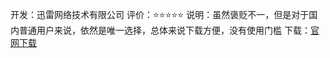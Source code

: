 开发：迅雷网络技术有限公司
评价：⭐⭐⭐⭐⭐
说明：虽然褒贬不一，但是对于国内普通用户来说，依然是唯一选择，总体来说下载方便，没有使用门槛
下载：[官网下载](https://www.xunlei.com/)